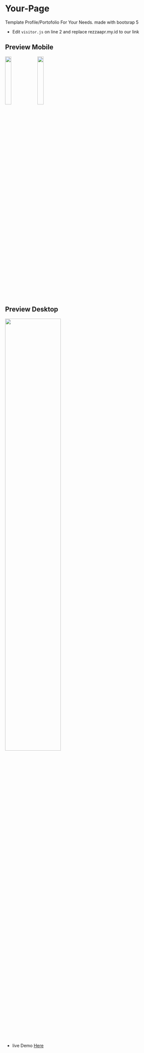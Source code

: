 # Your-Page
Template Profile/Portofolio For Your Needs. made with bootsrap 5
* Edit ```visitor.js``` on line 2 and replace rezzaapr.my.id to our link
## Preview Mobile
<img src="https://user-images.githubusercontent.com/58212770/173492488-2e8bc5c2-6c86-48e7-97ba-633c05a2ebd2.jpeg" width="20%"> <img src="https://user-images.githubusercontent.com/58212770/173492428-73607637-d9f4-4b3c-b4d7-5bf9d138d1c7.jpeg" width="20%">
## Preview Desktop 
<img src="https://user-images.githubusercontent.com/58212770/173492387-1a43e29d-67f8-4ef8-aadc-aa7ff2b35cf5.png" width="60%">

* live Demo <a href="https://rezzaapr.my.id">Here</a>
